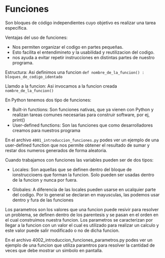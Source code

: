 # Funciones

Son bloques de código independientes cuyo objetivo es realizar una tarea específica.

Ventajas del uso de funciones:
- Nos permiten organizar el codigo en partes pequeñas.
- Esto facilita el entendimineto y la usabilidad y reutilizacion del codigo.
- nos ayuda a evitar repetir instrucciones en distintas partes de nuestro programa.

Estructura: Asi definimos una funcion
`def nombre_de_la_funcion() :`
    `bloques_de_codigo_identado`


Llamdo a la funcion: Asi invocamos a la funcion creada
`nombre_de_la_funcion()`

En Python tenemos dos tipo de funciones:
- Built-in functions: Son funciones nativas, que ya vienen con Python y realizan tareas comunes necesarias para construir software, por ej, print()
- User-defined functions: Son las funciones que como desarrolladores creamos para nuestros programa 

En el archivo `4001_introduccion_funciones.py` podes ver un ejemplo de una user-defined function que nos permite obtener el resultado de sumar y restar dos numeros generados de forma aleatoria.

Cuando trabajamos con funciones las variables pueden ser de dos tipos:
- Locales: Son aquellas que se definen dentro del bloque de ionstruccioens que forman la funcion. Solo pueden ser usadas dentro de la funcion y nunca por fuera.

- Globales: A diferencia de las locales pueden usarse en ucalquier parte del codigo. Por lo general se declaran en mayusculas, las podemos usar dentro y fura de las funciones

Los parametros son los valores que una funcion puede resivir para resolver un problema, se definen dentro de los parentesis y se pasan en el orden en el cual construimos nuestra funcion.
Los parametros se caracterizan por llegar a la funcion con un valor el cual es utilizado para realizar un calculo y este valor puede salir modificado o no de dicha funcion.

En el archivo 4002_introduccion_funciones_parametros.py podes ver un ejemplo de una funcion que utiliza paramtros para resolver la cantidad de veces que debe mostrar un simbolo en pantalla.


